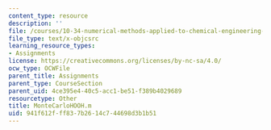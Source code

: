```yaml
---
content_type: resource
description: ''
file: /courses/10-34-numerical-methods-applied-to-chemical-engineering-fall-2015/941f612fff837b2614c744698d3b1b51_MonteCarloHOOH.m
file_type: text/x-objcsrc
learning_resource_types:
- Assignments
license: https://creativecommons.org/licenses/by-nc-sa/4.0/
ocw_type: OCWFile
parent_title: Assignments
parent_type: CourseSection
parent_uid: 4ce395e4-40c5-acc1-be51-f389b4029689
resourcetype: Other
title: MonteCarloHOOH.m
uid: 941f612f-ff83-7b26-14c7-44698d3b1b51
---
```

